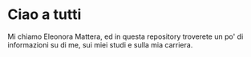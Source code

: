 # Ciao a tutti
Mi chiamo Eleonora Mattera, ed in questa repository troverete un po' di informazioni su di me, sui miei studi e sulla mia carriera.
